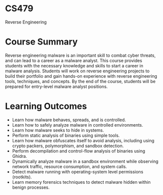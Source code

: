 # CS479
Reverse Engineering

# Course Summary
Reverse engineering malware is an important skill to combat cyber threats, and can lead to a career as a malware analyst. This course provides students with the necessary knowledge and skills to start a career in malware analysis. Students will work on reverse engineering projects to build their portfolio and gain hands-on experience with reverse engineering tools, techniques, and concepts. By the end of the course, students will be prepared for entry-level malware analyst positions.

# Learning Outcomes
- Learn how malware behaves, spreads, and is controlled.
- Learn how to safely analyze malware in controlled environments.
- Learn how malware seeks to hide in systems.
- Perform static analysis of binaries using simple tools.
- Learn how malware obfuscates itself to avoid analysis, including using crypto packers, polymorphism, and sandbox detection.
- Perform decompilation and control-flow analysis of binaries using Ghidra.
- Dynamically analyze malware in a sandbox environment while observing network traffic, resource consumption, and system calls.
- Detect malware running with operating-system level permissions (rootkits).
- Learn memory forensics techniques to detect malware hidden within benign processes.
